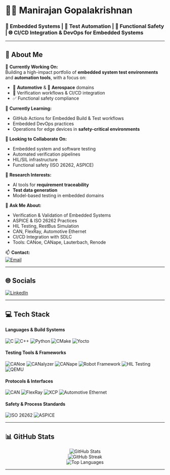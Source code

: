 # 👨‍💻 Manirajan Gopalakrishnan

### 🔧 Embedded Systems | 🧪 Test Automation | 🚗 Functional Safety | 🌐 CI/CD Integration & DevOps for Embedded Systems

---

## 💫 About Me

🔭 **Currently Working On:**  
Building a high-impact portfolio of **embedded system test environments** and **automation tools**, with a focus on:

- 🚗 **Automotive** & 🛫 **Aerospace** domains  
- 🧪 Verification workflows & CI/CD integration  
- ✅ Functional safety compliance  

🌱 **Currently Learning:**  
- GitHub Actions for Embedded Build & Test workflows  
- Embedded DevOps practices  
- Operations for edge devices in **safety-critical environments**

🤝 **Looking to Collaborate On:**  
- Embedded system and software testing  
- Automated verification pipelines  
- HIL/SIL infrastructure  
- Functional safety (ISO 26262, ASPICE)

🧠 **Research Interests:**  
- AI tools for **requirement traceability**  
- **Test data generation**  
- Model-based testing in embedded domains  

💬 **Ask Me About:**  
- Verification & Validation of Embedded Systems  
- ASPICE & ISO 26262 Practices  
- HIL Testing, RestBus Simulation  
- CAN, FlexRay, Automotive Ethernet  
- CI/CD Integration with SDLC  
- Tools: CANoe, CANape, Lauterbach, Renode  

📫 **Contact:**  
[![Email](https://img.shields.io/badge/Email-D14836?style=flat&logo=gmail&logoColor=white)](mailto:gopalakrishnan.manirajan@gmail.com)  

---

## 🌐 Socials

[![LinkedIn](https://img.shields.io/badge/LinkedIn-%230077B5.svg?style=for-the-badge&logo=linkedin&logoColor=white)](https://linkedin.com/in/manirajan1)  

---

## 💻 Tech Stack

#### **Languages & Build Systems**
![C](https://img.shields.io/badge/C-%2300599C.svg?style=for-the-badge&logo=c&logoColor=white)
![C++](https://img.shields.io/badge/C++-%2300599C.svg?style=for-the-badge&logo=c%2B%2B&logoColor=white)
![Python](https://img.shields.io/badge/Python-3670A0?style=for-the-badge&logo=python&logoColor=ffdd54)
![CMake](https://img.shields.io/badge/CMake-%23008FBA.svg?style=for-the-badge&logo=cmake&logoColor=white)
![Yocto](https://img.shields.io/badge/Yocto%20Project-000000.svg?style=for-the-badge&logo=yocto&logoColor=white)

#### **Testing Tools & Frameworks**
![CANoe](https://img.shields.io/badge/CANoe-Vector-blue?style=for-the-badge)
![CANalyzer](https://img.shields.io/badge/CANalyzer-Vector-blue?style=for-the-badge)
![CANape](https://img.shields.io/badge/CANape-Vector-blue?style=for-the-badge)
![Robot Framework](https://img.shields.io/badge/Robot%20Framework-green?style=for-the-badge&logo=robot-framework&logoColor=white)
![HIL Testing](https://img.shields.io/badge/HIL_Testing-Automotive-orange?style=for-the-badge)
![QEMU](https://img.shields.io/badge/QEMU-FAFAFA?style=for-the-badge&logo=qemu&logoColor=black)

#### **Protocols & Interfaces**
![CAN](https://img.shields.io/badge/CAN-Bus-yellow?style=for-the-badge)
![FlexRay](https://img.shields.io/badge/FlexRay-Communication-blue?style=for-the-badge)
![XCP](https://img.shields.io/badge/XCP-Protocol-informational?style=for-the-badge)
![Automotive Ethernet](https://img.shields.io/badge/Automotive%20Ethernet-Networking-9cf?style=for-the-badge)

#### **Safety & Process Standards**
![ISO 26262](https://img.shields.io/badge/ISO%2026262-Functional%20Safety-critical?style=for-the-badge&color=red)
![ASPICE](https://img.shields.io/badge/ASPICE-Automotive%20SPICE-blue?style=for-the-badge)

---

## 📊 GitHub Stats

<p align="center">
  <img src="https://github-readme-stats.vercel.app/api?username=ManiRajan1&theme=dark&hide_border=false&include_all_commits=true&count_private=true" alt="GitHub Stats" />
  <br/>
  <img src="https://nirzak-streak-stats.vercel.app/?user=ManiRajan1&theme=dark&hide_border=false" alt="GitHub Streak" />
  <br/>
  <img src="https://github-readme-stats.vercel.app/api/top-langs/?username=ManiRajan1&theme=dark&hide_border=false&layout=compact" alt="Top Languages" />
</p>

---
